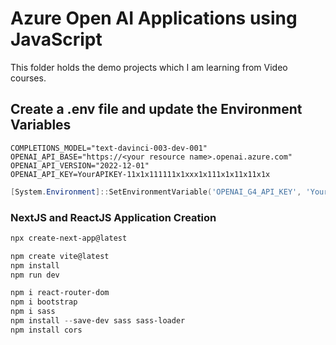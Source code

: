 # Azure Open AI Applications using JavaScript

This folder holds the demo projects which I am learning from Video courses.

## Create a .env file and update the Environment Variables

```text
COMPLETIONS_MODEL="text-davinci-003-dev-001"
OPENAI_API_BASE="https://<your resource name>.openai.azure.com"
OPENAI_API_VERSION="2022-12-01"
OPENAI_API_KEY=YourAPIKEY-11x1x111111x1xxx1x111x1x11x11x1x
```

```powershell
[System.Environment]::SetEnvironmentVariable('OPENAI_G4_API_KEY', 'YourAPIKEY-11x1x111111x1xxx1x111x1x11x11x1x', 'User')
```

### NextJS and ReactJS Application Creation

```powershell
npx create-next-app@latest
```

```powershell
npm create vite@latest
npm install
npm run dev

npm i react-router-dom
npm i bootstrap
npm i sass
npm install --save-dev sass sass-loader
npm install cors
```
